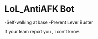 LoL_AntiAFK Bot
========
-Self-walking at base
-Prevent Lever Buster

If your team report you , i don't know.



